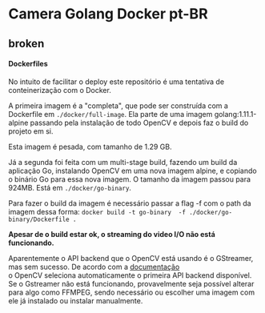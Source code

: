  # **Camera Golang Docker** pt-BR #

## **broken** ##

#### **Dockerfiles** #### 

No intuito de facilitar o deploy este repositório é uma tentativa de conteinerização com o Docker.

A primeira imagem é a "completa", que pode ser construída com a Dockerfile em `./docker/full-image`. Ela parte de uma imagem golang:1.11.1-alpine passando pela instalação de todo OpenCV e depois faz o build do projeto em si.

Esta imagem é pesada, com tamanho de 1.29 GB.

Já a segunda foi feita com um multi-stage build, fazendo um build da aplicação Go, instalando OpenCV em uma nova imagem alpine, e copiando o binário Go para essa nova imagem.  O tamanho da imagem passou para 924MB. Está em `./docker/go-binary`.

Para fazer o build da imagem é necessário passar a flag -f com o path da imagem dessa forma: `docker build -t go-binary  -f ./docker/go-binary/Dockerfile .`

**Apesar de o build estar ok, o streaming do video I/O não está funcionando.**

Aparentemente o API backend que o OpenCV está usando é o GStreamer, mas sem sucesso. De acordo com a [documentação](https://www.docs.opencv.org/3.2.0/d0/da7/videoio_overview.html)  
 o OpenCV seleciona automaticamente o primeira API backend disponível.  Se o Gstreamer não está funcionando, provavelmente seja possível alterar para algo como FFMPEG, sendo necessário ou escolher uma imagem com ele já instalado ou instalar manualmente.
